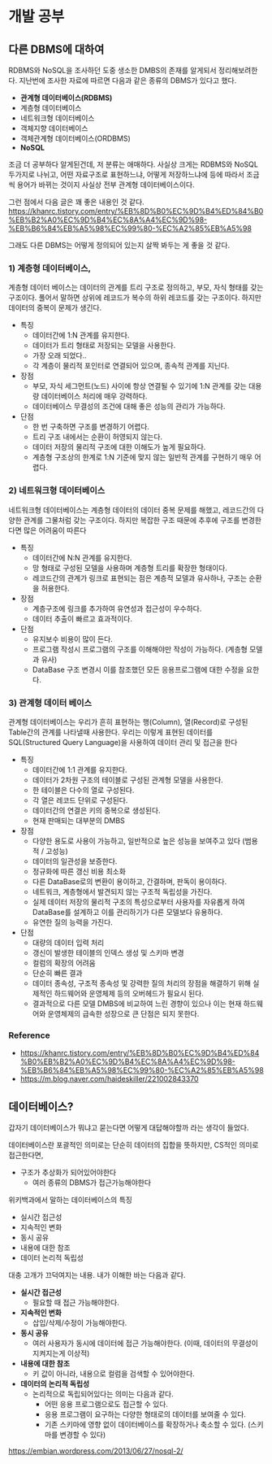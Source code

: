 # 개발 공부
## 다른 DBMS에 대하여
RDBMS와 NoSQL을 조사하던 도중 생소한 DMBS의 존재를 알게되서 정리해보려한다. 지난번에 조사한 자료에 따르면 다음과 같은 종류의 DBMS가 있다고 했다.

- **관계형 데이터베이스(RDBMS)**
- 계층형 데이터베이스
- 네트워크형 데이터베이스
- 객체지향 데이터베이스
- 객체관계형 데이터베이스(ORDBMS)
- **NoSQL**

조금 더 공부하다 알게된건데, 저 분류는 애매하다. 사실상 크게는 RDBMS와 NoSQL 두가지로 나뉘고, 어떤 자료구조로 표현하느냐, 어떻게 저장하느냐에 등에 따라서 조금씩 용어가 바뀌는 것이지 사실상 전부 관계형 데이터베이스이다.

그런 점에서 다음 글은 꽤 좋은 내용인 것 같다.
https://khanrc.tistory.com/entry/%EB%8D%B0%EC%9D%B4%ED%84%B0%EB%B2%A0%EC%9D%B4%EC%8A%A4%EC%9D%98-%EB%B6%84%EB%A5%98%EC%99%80-%EC%A2%85%EB%A5%98

그래도 다른 DBMS는 어떻게 정의되어 있는지 살짝 봐두는 게 좋을 것 같다.

### 1) 계층형 데이터베이스, 
계층형 데이터 베이스는 데이터의 관계를 트리 구조로 정의하고, 부모, 자식 형태를 갖는 구조이다. 풀어서 말하면 상위에 레코드가 복수의 하위 레코드를 갖는 구조이다. 하지만 데이터의 중복이 문제가 생긴다.

- 특징
  - 데이터간에 1:N 관계를 유지한다.
  - 데이터가 트리 형태로 저장되는 모델을 사용한다.
  - 가장 오래 되었다..
  - 각 계층이 물리적 포인터로 연결되어 있으며, 종속적 관계를 지닌다.
- 장점
  - 부모, 자식 세그먼트(노드) 사이에 항상 연결될 수 있기에 1:N 관계를 갖는 대용량 데이터베이스 처리에 매우 강력하다.
  - 데이터베이스 무결성의 조건에 대해 좋은 성능의 관리가 가능하다.
- 단점
  - 한 번 구축하면 구조를 변경하기 어렵다.
  - 트리 구조 내에서는 순환이 허영되지 않는다.
  - 데이터 저장의 물리적 구조에 대한 이해도가 높게 필요하다.
  - 계층형 구조상의 한계로 1:N 기준에 맞지 않는 일반적 관계를 구현하기 매우 어렵다.

### 2) 네트워크형 데이터베이스
네트워크형 데이터베이스는 계층형 데이터의 데이터 중복 문제를 해했고, 레코드간의 다양한 관계를 그물처럼 갖는 구조이다. 하지만 복잡한 구조 때문에 추후에 구조를 변경한다면 많은 어려움이 따른다
- 특징
  - 데이터간에 N:N 관계를 유지한다.
  - 망 형태로 구성된 모델을 사용하며 계층형 트리를 확장한 형태이다.
  - 레코드간의 관계가 링크로 표현되는 점은 계층적 모델과 유사하나, 구조는 순환을 허용한다.
- 장점
  - 계층구조에 링크를 추가하여 유연성과 접근성이 우수하다.
  - 데이터 추출이 빠르고 효과적이다.
- 단점
  - 유지보수 비용이 많이 든다.
  - 프로그램 작성시 프로그램의 구조를 이해해야만 작성이 가능하다. (계층형 모델과 유사)
  - DataBase 구조 변경시 이를 참조했던 모든 응용프로그램에 대한 수정을 요한다.

 

### 3) 관계형 데이터 베이스
관계형 데이터베이스는 우리가 흔히 표현하는 행(Column), 열(Record)로 구성된Table간의 관계를 나타낼때 사용한다. 우리는 이렇게 표현된 데이터를  SQL(Structured Query Language)을 사용하여 데이터 관리 및 접근을 한다

- 특징
   - 데이터간에 1:1 관계를 유지한다.
   - 데이터가 2차원 구조의 테이블로 구성된 관계형 모델을 사용한다.
   - 한 테이블은 다수의 열로 구성된다.
   - 각 열은 레코드 단위로 구성된다.
   - 데이터간의 연결은 키의 중복으로 생성된다.
   - 현재 판매되는 대부분의 DMBS
- 장점
  - 다양한 용도로 사용이 가능하고, 일반적으로 높은 성능을 보여주고 있다 (범용적 / 고성능)
  - 데이터의 일관성을 보증한다.
  - 정규화에 따른 갱신 비용 최소화
  - 다른 DataBase로의 변환이 용이하고, 간결하며, 판독이 용이하다.
  - 네트워크, 계층형에서 발견되지 않는 구조적 독립성을 가진다.
  - 실제 데이터 저장의 물리적 구조의 특성으로부터 사용자를 자유롭게 하여 DataBase를 설계하고 이를 관리하기가 다른 모델보다 유용하다.
  - 유연한 질의 능력을 가진다.
- 단점
  - 대량의 데이터 입력 처리
  - 갱신이 발생한 테이블의 인덱스 생성 및 스키마 변경
  - 컬럼의 확장의 어려움
  - 단순히 빠른 결과
  - 데이터 종속성, 구조적 종속성 및 강력한 질의 처리의 장점을 해결하기 위해 실제적인 하드웨어와 운영체제 등의 오버헤드가 필요시 된다.
  - 결과적으로 다른 모델 DMBS에 비교하여 느린 경향이 있으나 이는 현재 하드웨어와 운영체제의 급속한 성장으로 큰 단점은 되지 못한다.



### Reference
- https://khanrc.tistory.com/entry/%EB%8D%B0%EC%9D%B4%ED%84%B0%EB%B2%A0%EC%9D%B4%EC%8A%A4%EC%9D%98-%EB%B6%84%EB%A5%98%EC%99%80-%EC%A2%85%EB%A5%98
- https://m.blog.naver.com/haideskiller/221002843370
## 데이터베이스?
갑자기 데이터베이스가 뭐냐고 묻는다면 어떻게 대답해야할까 라는 생각이 들었다. 

데이터베이스란 포괄적인 의미로는 단순히 데이터의 집합을 뜻하지만, CS적인 의미로 접근한다면, 
- 구조가 추상화가 되어있어야한다
  - 여러 종류의 DBMS가 접근가능해야한다

위키백과에서 말하는 데이터베이스의 특징
- 실시간 접근성
- 지속적인 변화
- 동시 공유
- 내용에 대한 참조
- 데이터 논리적 독립성

대충 고개가 끄덕여지는 내용. 내가 이해한 바는 다음과 같다.

- **실시간 접근성**
  - 필요할 때 접근 가능해야한다.
- **지속적인 변화**
  - 삽입/삭제/수정이 가능해야한다.
- **동시 공유**
  - 여러 사용자가 동시에 데이터에 접근 가능해야한다. (이때, 데이터의 무결성이 지켜지는게 이상적)
- **내용에 대한 참조**
  - 키 값이 아니라, 내용으로 컬럼을 검색할 수 있어야한다.
- **데이터의 논리적 독립성**
  - 논리적으로 독립되어있다는 의미는 다음과 같다.
    - 어떤 응용 프로그램으로도 접근할 수 있다.
    - 응용 프로그램이 요구하는 다양한 형태로의 데이터를 보여줄 수 있다.
    - 기존 스키마에 영향 없이 데이터베이스를 확장하거나 축소할 수 있다. (스키마를 변경할 수 있다)


https://embian.wordpress.com/2013/06/27/nosql-2/